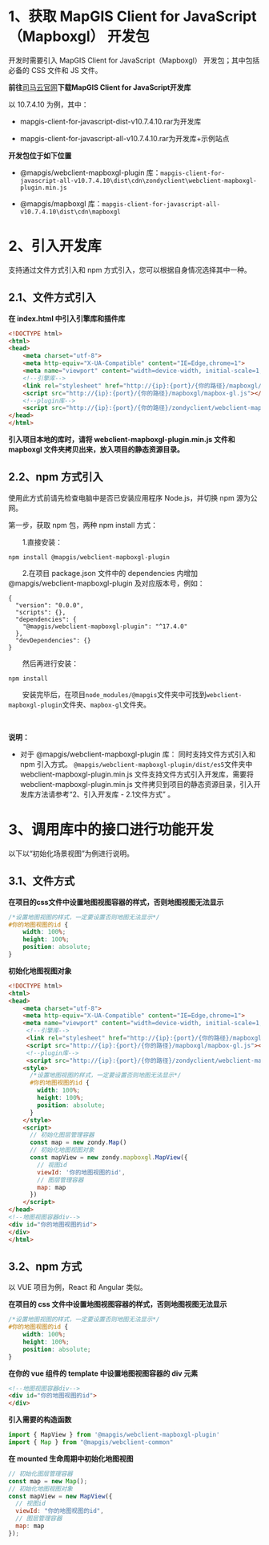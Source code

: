 # 1、获取 MapGIS Client for JavaScript（Mapboxgl） 开发包

开发时需要引入 MapGIS Client for JavaScript（Mapboxgl） 开发包；其中包括必备的 CSS 文件和 JS 文件。

**前往**[司马云官网](http://smaryun.com/dev/download_detail.html#/download828)**下载MapGIS Client for JavaScript开发库**

以 10.7.4.10 为例，其中：

- mapgis-client-for-javascript-dist-v10.7.4.10.rar为开发库

- mapgis-client-for-javascript-all-v10.7.4.10.rar为开发库+示例站点


**开发包位于如下位置**

- @mapgis/webclient-mapboxgl-plugin 库：`mapgis-client-for-javascript-all-v10.7.4.10\dist\cdn\zondyclient\webclient-mapboxgl-plugin.min.js`

- @mapgis/mapboxgl 库：`mapgis-client-for-javascript-all-v10.7.4.10\dist\cdn\mapboxgl`

# 2、引入开发库

支持通过文件方式引入和 npm 方式引入，您可以根据自身情况选择其中一种。

## 2.1、文件方式引入

**在 index.html 中引入引擎库和插件库**

```html
<!DOCTYPE html>
<html>
<head>
    <meta charset="utf-8">
    <meta http-equiv="X-UA-Compatible" content="IE=Edge,chrome=1">
    <meta name="viewport" content="width=device-width, initial-scale=1, maximum-scale=1, minimum-scale=1, user-scalable=no">
    <!--引擎库-->
    <link rel="stylesheet" href="http://{ip}:{port}/{你的路径}/mapboxgl/mapbox-gl.css">
    <script src="http://{ip}:{port}/{你的路径}/mapboxgl/mapbox-gl.js"></script>
    <!--plugin库-->
    <script src="http://{ip}:{port}/{你的路径}/zondyclient/webclient-mapboxgl-plugin.min.js"></script>
</head>
</html>
```

**引入项目本地的库时，请将 webclient-mapboxgl-plugin.min.js 文件和 mapboxgl 文件夹拷贝出来，放入项目的静态资源目录。**

## 2.2、npm 方式引入

使用此方式前请先检查电脑中是否已安装应用程序 Node.js，并切换 npm 源为公网。

第一步，获取 npm 包，两种 npm install 方式：

&ensp;&ensp;&ensp;&ensp;1.直接安装：

```plain
npm install @mapgis/webclient-mapboxgl-plugin
```

&ensp;&ensp;&ensp;&ensp;2.在项目 package.json 文件中的 dependencies 内增加 @mapgis/webclient-mapboxgl-plugin 及对应版本号，例如：

```plain
{
  "version": "0.0.0",
  "scripts": {},
  "dependencies": {
    "@mapgis/webclient-mapboxgl-plugin": "^17.4.0"
  },
  "devDependencies": {}
}
```
&ensp;&ensp;&ensp;&ensp;然后再进行安装：
```plain
npm install
```

&ensp;&ensp;&ensp;&ensp;安装完毕后，在项目`node_modules/@mapgis`文件夹中可找到`webclient-mapboxgl-plugin`文件夹、`mapbox-gl`文件夹。

<br />

**说明：**
- 对于 @mapgis/webclient-mapboxgl-plugin 库：
同时支持文件方式引入和 npm 引入方式。
`@mapgis/webclient-mapboxgl-plugin/dist/es5`文件夹中 webclient-mapboxgl-plugin.min.js 文件支持文件方式引入开发库，需要将 webclient-mapboxgl-plugin.min.js 文件拷贝到项目的静态资源目录，引入开发库方法请参考“2、引入开发库 - 2.1文件方式” 。

# 3、调用库中的接口进行功能开发

以下以“初始化场景视图”为例进行说明。

## 3.1、文件方式

**在项目的css文件中设置地图视图容器的样式，否则地图视图无法显示**

```css
/*设置地图视图的样式，一定要设置否则地图无法显示*/
#你的地图视图的id {
    width: 100%;
    height: 100%;
    position: absolute;
}
```

**初始化地图视图对象**

```html
<!DOCTYPE html>
<html>
<head>
    <meta charset="utf-8">
    <meta http-equiv="X-UA-Compatible" content="IE=Edge,chrome=1">
    <meta name="viewport" content="width=device-width, initial-scale=1, maximum-scale=1, minimum-scale=1, user-scalable=no">
     <!--引擎库-->
     <link rel="stylesheet" href="http://{ip}:{port}/{你的路径}/mapboxgl/mapbox-gl.css">
     <script src="http://{ip}:{port}/{你的路径}/mapboxgl/mapbox-gl.js"></script>
     <!--plugin库-->
     <script src="http://{ip}:{port}/{你的路径}/zondyclient/webclient-mapboxgl-plugin.min.js"></script>
    <style>
      /*设置地图视图的样式，一定要设置否则地图无法显示*/
      #你的地图视图的id {
        width: 100%;
        height: 100%;
        position: absolute;
      }
    </style>
    <script>
      // 初始化图层管理容器
      const map = new zondy.Map()
      // 初始化地图视图对象
      const mapView = new zondy.mapboxgl.MapView({
        // 视图id
        viewId: '你的地图视图的id',
        // 图层管理容器
        map: map
      })
    </script>
</head>
<!--地图视图容器div-->
<div id="你的地图视图的id">
</div>
</html>
```

## 3.2、npm 方式

以 VUE 项目为例，React 和 Angular 类似。

**在项目的 css 文件中设置地图视图容器的样式，否则地图视图无法显示**

```css
/*设置地图视图的样式，一定要设置否则地图无法显示*/
#你的地图视图的id {
    width: 100%;
    height: 100%;
    position: absolute;
}
```

**在你的 vue 组件的 template 中设置地图视图容器的 div 元素**

```html
<!--地图视图容器div-->
<div id="你的地图视图的id">
</div>
```

**引入需要的构造函数**

```javascript
import { MapView } from '@mapgis/webclient-mapboxgl-plugin'
import { Map } from "@mapgis/webclient-common"
```

**在 mounted 生命周期中初始化地图视图**

```javascript
// 初始化图层管理容器
const map = new Map();
// 初始化地图视图对象
const mapView = new MapView({
  // 视图id
  viewId: "你的地图视图的id",
  // 图层管理容器
  map: map
});
```
